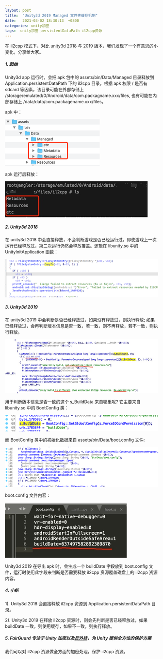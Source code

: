 ```yaml
---
layout: post
title:  "Unity3d 2019 Managed 文件夹缓存机制"
date:   2021-03-02 18:30:13  +0800
categories: unity加密
tags:  unity加密 persistentDataPath il2cpp资源
---
```


在 il2cpp 模式下，对比 unity3d 2018 与 2019 版本，我们发现了一个有意思的小变化，分享给大家。

##### 1.  起始

Unity3d app 运行时，会把 apk 包中的 assets/bin/Data/Managed 目录释放到 Application.persistentDataPath 下的 il2cpp 目录，根据 apk 权限 / 是否有 sdcard 等因素，该目录可能在外部存储上 /storage/emulated/0/Android/data/com.packagname.xxx/files, 也有可能在内部存储上 /data/data/com.packagename.xxx/files。

apk 中：

![2](/assets/res/202103/2.png)

apk 运行后释放：

![](/assets/res/202103/1.jpg)

##### 2. Unity3d 2018

在 unity3d 2018 中会直接释放，不会判断游戏是否已经运行过。即使游戏上一次运行已经释放过，第二次运行仍然会释放覆盖。逻辑在 libunity.so 中的 UnityInitApplication 函数：

![3](/assets/res/202103/3.png)

##### 3. Unity3d 2019

在 unity3d 2019 中会判断是否已经释放过，如果没有释放过，则执行释放; 如果已经释放过，会再判断版本信息是否一致，若一致，则不再释放，若不一致，则执行释放。

![4](/assets/res/202103/4.png)

用于判断版本信息是否一致的这个 s_BuildData 来自哪里呢? 它主要来自 libunity.so 中的 BootConfig 类：

![5](/assets/res/202103/5.png)

而 BootConfig 类中的初始化数据来自 assets/bin/Data/boot.config 文件:

![6](/assets/res/202103/6.png)

 boot.config 文件内容：

![7](/assets/res/202103/7.png)

Unity3d 2019 在导出 apk 时，会生成一个 buildDate 字段放到 boot.config 文件，运行时使用此字段来判断是否需要释放 il2cpp 资源覆盖磁盘上的 il2cpp 资源内容。

##### 4. 小结

1). Unity3d 2018 会直接释放 il2cpp 资源到 Application.persistentDataPath 目录。

2). Unity3d 2019 在释放 il2cpp 资源时，则会先判断是否已经释放过，如果 buildDate  一致，则使用缓存，如果不一致，则执行释放。

##### 5. FairGuard 专注于 Unity 加密以及[*反外挂*](https://www.fair-guard.com/index/pro.html?id=361)，为 Unity 提供全方位的保护方案

我们可以对 il2cpp 资源做全方面的加密处理，保护 il2cpp 资源。